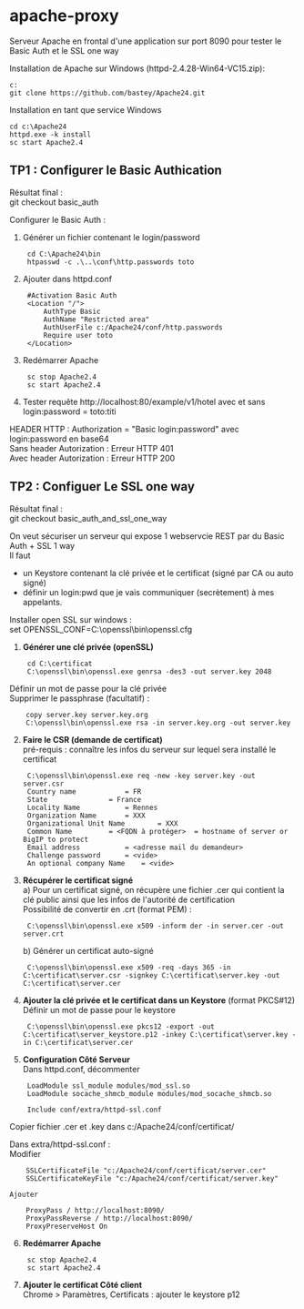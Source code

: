 # apache-proxy #
Serveur Apache en frontal d'une application sur port 8090 pour tester le Basic Auth et le SSL one way

Installation de Apache sur Windows (httpd-2.4.28-Win64-VC15.zip):

    c:
    git clone https://github.com/bastey/Apache24.git

Installation en tant que service Windows

    cd c:\Apache24
    httpd.exe -k install
    sc start Apache2.4


## TP1 : Configurer le Basic Authication ##

Résultat final :  
    git checkout basic_auth

Configurer le Basic Auth :

1. Générer un fichier contenant le login/password

	    cd C:\Apache24\bin
	    htpasswd -c .\..\conf\http.passwords toto

2. Ajouter dans httpd.conf

	    #Activation Basic Auth
    	<Location "/">
    		AuthType Basic
    		AuthName "Restricted area"
    		AuthUserFile c:/Apache24/conf/http.passwords
    		Require user toto
    	</Location>

3. Redémarrer Apache

    	sc stop Apache2.4
    	sc start Apache2.4

4. Tester requête http://localhost:80/example/v1/hotel avec et sans login:password = toto:titi

HEADER HTTP : Authorization = "Basic login:password" avec login:password en base64  
Sans header Autorization : Erreur HTTP 401  
Avec header Autorization : Erreur HTTP 200

## TP2 : Configuer Le SSL one way ##

Résultat final :  
    git checkout basic_auth_and_ssl_one_way

On veut sécuriser un serveur qui expose 1 webservcie REST par du Basic Auth + SSL 1 way  
Il faut  
- un Keystore contenant la clé privée et le certificat (signé par CA ou auto signé)  
- définir un login:pwd que je vais communiquer (secrètement) à mes appelants.  

Installer open SSL sur windows :  
set OPENSSL_CONF=C:\openssl\bin\openssl.cfg  

1. **Générer une clé privée (openSSL)**

    	cd C:\certificat  
    	C:\openssl\bin\openssl.exe genrsa -des3 -out server.key 2048  
Définir un mot de passe pour la clé privée  
Supprimer le passphrase (facultatif) :

    	copy server.key server.key.org  
    	C:\openssl\bin\openssl.exe rsa -in server.key.org -out server.key  

2. **Faire le CSR (demande de certificat)**  
pré-requis : connaître les infos du serveur sur lequel sera installé le certificat

    	C:\openssl\bin\openssl.exe req -new -key server.key -out server.csr  
    	Country name 			= FR  
    	State 				= France  
    	Locality Name 			= Rennes  
    	Organization Name 		= XXX  
    	Organizational Unit Name		= XXX  
    	Common Name			= <FQDN à protéger>  = hostname of server or BigIP to protect  
    	Email address			= <adresse mail du demandeur>  
    	Challenge password		= <vide>  
    	An optional company Name 	= <vide>  

3. **Récupérer le certificat signé**  
	a) Pour un certificat signé, on récupère une fichier .cer qui contient la clé public ainsi que les infos de l'autorité de certification  
	Possibilité de convertir en .crt (format PEM) :

    	C:\openssl\bin\openssl.exe x509 -inform der -in server.cer -out server.crt  

	b) Générer un certificat auto-signé

    	C:\openssl\bin\openssl.exe x509 -req -days 365 -in C:\certificat\server.csr -signkey C:\certificat\server.key -out C:\certificat\server.cer

4. **Ajouter la clé privée et le certificat dans un Keystore** (format PKCS#12)  
Définir un mot de passe pour le keystore

    	C:\openssl\bin\openssl.exe pkcs12 -export -out C:\certificat\server_keystore.p12 -inkey C:\certificat\server.key -in C:\certificat\server.cer  

5. **Configuration Côté Serveur**  
Dans httpd.conf, décommenter  

    	LoadModule ssl_module modules/mod_ssl.so  
    	LoadModule socache_shmcb_module modules/mod_socache_shmcb.so  

    	Include conf/extra/httpd-ssl.conf

Copier fichier .cer et .key dans c:/Apache24/conf/certificat/  

Dans extra/httpd-ssl.conf :  
	Modifier

    	SSLCertificateFile "c:/Apache24/conf/certificat/server.cer"  
    	SSLCertificateKeyFile "c:/Apache24/conf/certificat/server.key"  

    Ajouter

        ProxyPass / http://localhost:8090/  
        ProxyPassReverse / http://localhost:8090/  
        ProxyPreserveHost On

6. **Redémarrer Apache**

        sc stop Apache2.4
    	sc start Apache2.4

7. **Ajouter le certificat Côté client**  
Chrome > Paramètres, Certificats : ajouter le keystore p12
